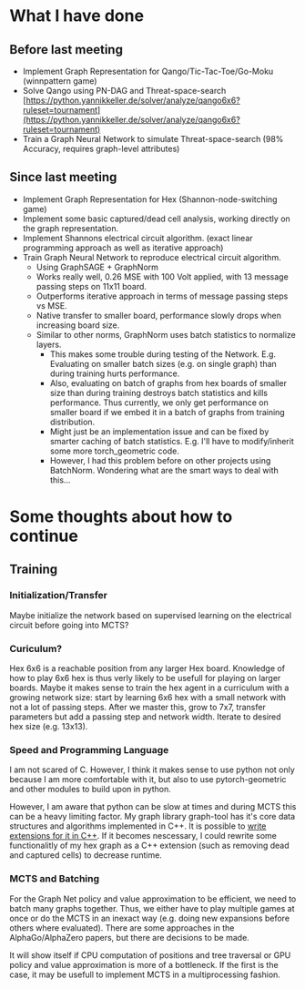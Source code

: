 # What I have done
## Before last meeting
+ Implement Graph Representation for Qango/Tic-Tac-Toe/Go-Moku (winnpattern game)
+ Solve Qango using PN-DAG and Threat-space-search [https://python.yannikkeller.de/solver/analyze/qango6x6?ruleset=tournament](https://python.yannikkeller.de/solver/analyze/qango6x6?ruleset=tournament)
+ Train a Graph Neural Network to simulate Threat-space-search (98% Accuracy, requires graph-level attributes)

## Since last meeting
+ Implement Graph Representation for Hex (Shannon-node-switching game)
+ Implement some basic captured/dead cell analysis, working directly on the graph representation.
+ Implement Shannons electrical circuit algorithm. (exact linear programming approach as well as iterative approach)
+ Train Graph Neural Network to reproduce electrical circuit algorithm.
	- Using GraphSAGE + GraphNorm
	- Works really well, 0.26 MSE with 100 Volt applied, with 13 message passing steps on 11x11 board.
	- Outperforms iterative approach in terms of message passing steps vs MSE.
	- Native transfer to smaller board, performance slowly drops when increasing board size.
	- Similar to other norms, GraphNorm uses batch statistics to normalize layers.
		* This makes some trouble during testing of the Network. E.g. Evaluating on smaller batch sizes (e.g. on single graph) than during training hurts performance.
		* Also, evaluating on batch of graphs from hex boards of smaller size than during training destroys batch statistics and kills performance.
			Thus currently, we only get performance on smaller board if we embed it in a batch of graphs from training distribution.
		* Might just be an implementation issue and can be fixed by smarter caching of batch statistics. E.g. I'll have to modify/inherit some more torch_geometric code.
		* However, I had this problem before on other projects using BatchNorm. Wondering what are the smart ways to deal with this...


# Some thoughts about how to continue
## Training
### Initialization/Transfer
Maybe initialize the network based on supervised learning on the electrical circuit before going into MCTS?
### Curiculum?
Hex 6x6 is a reachable position from any larger Hex board. Knowledge of how to play 6x6 hex is thus verly likely to be usefull for playing on larger boards.
Maybe it makes sense to train the hex agent in a curriculum with a growing network size: start by learning 6x6 hex with a small network with not a lot of 
passing steps. After we master this, grow to 7x7, transfer parameters but add a passing step and network width. Iterate to desired hex size (e.g. 13x13).
### Speed and Programming Language
I am not scared of C. However, I think it makes sense to use python not only because I am more comfortable with it, but also to use pytorch-geometric and
other modules to build upon in python.

However, I am aware that python can be slow at times and during MCTS this can be a heavy limiting factor. My graph library graph-tool has it's core data
structures and algorithms implemented in C++. It is possible to [write extensions for it in C++](https://graph-tool.skewed.de/static/doc/demos/cppextensions/cppextensions.html).
If it becomes nescessary, I could rewrite some functionalitly of my hex graph as a C++ extension (such as removing dead and captured cells) to decrease runtime.
### MCTS and Batching
For the Graph Net policy and value approximation to be efficient, we need to batch many graphs together. Thus, we either have to play multiple games at once or do the MCTS in an inexact way (e.g. doing new expansions before others where evaluated). There are some approaches in the AlphaGo/AlphaZero papers, but there are decisions to be made.

It will show itself if CPU computation of positions and tree traversal or GPU policy and value approximation is more of a bottleneck. If the first is the case, it may be usefull to implement MCTS in a multiprocessing fashion.
